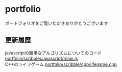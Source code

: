 # portfolio
ポートフォリオをご覧いただきありがとうございます
## 更新履歴
javascriptの簡単なアルゴリズムについてのコード [portfolio/scribble/Javascript/main.js](https://github.com/mhamashita/portfolio/blob/main/scribble/Javascript/main.js)  
C++のライフゲーム [portfolio/scribble/cpp/lifegame.cpp ](https://github.com/mhamashita/portfolio/blob/main/scribble/cpp/lifegame.cpp) 
